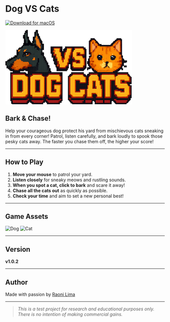 # Dog VS Cats

[![Download for macOS](https://raoni.studio/games/dog-vs-cats/img/button-macOS.png)](https://raoni.studio/games/dog-vs-cats/download/DogVsCats-1_0_2.zip)

![Dog VS Cats Header](src/img/game_header.png)

## Bark & Chase!

Help your courageous dog protect his yard from mischievous cats sneaking in from every corner! Patrol, listen carefully, and bark loudly to spook those pesky cats away. The faster you chase them off, the higher your score!

---

## How to Play

1. **Move your mouse** to patrol your yard.
2. **Listen closely** for sneaky meows and rustling sounds.
3. **When you spot a cat, click to bark** and scare it away!
4. **Chase all the cats out** as quickly as possible.
5. **Check your time** and aim to set a new personal best!

---

## Game Assets

![Dog](https://raoni.studio/games/dog-vs-cats/img/dog.png)
![Cat](https://raoni.studio/games/dog-vs-cats/img/cat.png)

---

## Version

**v1.0.2**

---

## Author

Made with passion by [Raoni Lima](https://raoni.studio)

---

> _This is a test project for research and educational purposes only. There is no intention of making commercial gains._
